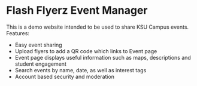 # Flash Flyerz Event Manager
This is a demo website intended to be used to share KSU Campus events. 
Features: 
* Easy event sharing
* Upload flyers to add a QR code which links to Event page
* Event page displays useful information such as maps, descriptions and student engagement
* Search events by name, date, as well as interest tags
* Account based security and moderation

